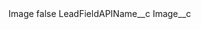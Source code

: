 <?xml version="1.0" encoding="UTF-8"?>
<CustomMetadata xmlns="http://soap.sforce.com/2006/04/metadata" xmlns:xsi="http://www.w3.org/2001/XMLSchema-instance" xmlns:xsd="http://www.w3.org/2001/XMLSchema">
    <label>Image</label>
    <protected>false</protected>
    <values>
        <field>LeadFieldAPIName__c</field>
        <value xsi:type="xsd:string">Image__c</value>
    </values>
</CustomMetadata>

